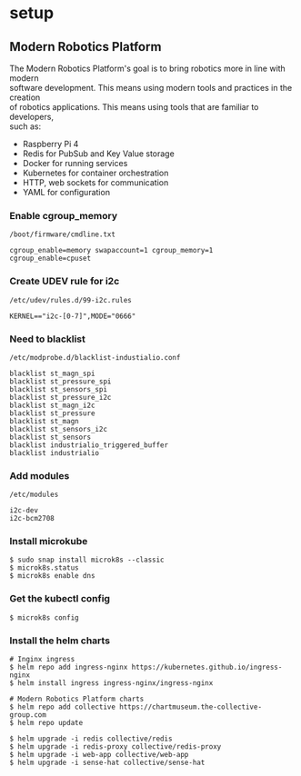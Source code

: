 # setup

## Modern Robotics Platform 
The Modern Robotics Platform's goal is to bring robotics more in line with modern  
software development. This means using modern tools and practices in the creation  
of robotics applications. This means using tools that are familiar to developers,  
such as:  
- Raspberry Pi 4
- Redis for PubSub and Key Value storage  
- Docker for running services  
- Kubernetes for container orchestration  
- HTTP, web sockets for communication
- YAML for configuration


### Enable cgroup_memory
`/boot/firmware/cmdline.txt`
```
cgroup_enable=memory swapaccount=1 cgroup_memory=1 cgroup_enable=cpuset
```

### Create UDEV rule for i2c
`/etc/udev/rules.d/99-i2c.rules`
```
KERNEL=="i2c-[0-7]",MODE="0666"
```

### Need to blacklist 
`/etc/modprobe.d/blacklist-industialio.conf`
```
blacklist st_magn_spi
blacklist st_pressure_spi
blacklist st_sensors_spi
blacklist st_pressure_i2c
blacklist st_magn_i2c
blacklist st_pressure
blacklist st_magn
blacklist st_sensors_i2c
blacklist st_sensors
blacklist industrialio_triggered_buffer
blacklist industrialio
```

### Add modules 
`/etc/modules`  
```
i2c-dev  
i2c-bcm2708  
```

### Install microkube
```
$ sudo snap install microk8s --classic
$ microk8s.status
$ microk8s enable dns
```

### Get the kubectl config
```
$ microk8s config
```

### Install the helm charts 
```
# Inginx ingress
$ helm repo add ingress-nginx https://kubernetes.github.io/ingress-nginx
$ helm install ingress ingress-nginx/ingress-nginx

# Modern Robotics Platform charts
$ helm repo add collective https://chartmuseum.the-collective-group.com
$ helm repo update

$ helm upgrade -i redis collective/redis
$ helm upgrade -i redis-proxy collective/redis-proxy
$ helm upgrade -i web-app collective/web-app
$ helm upgrade -i sense-hat collective/sense-hat
```
